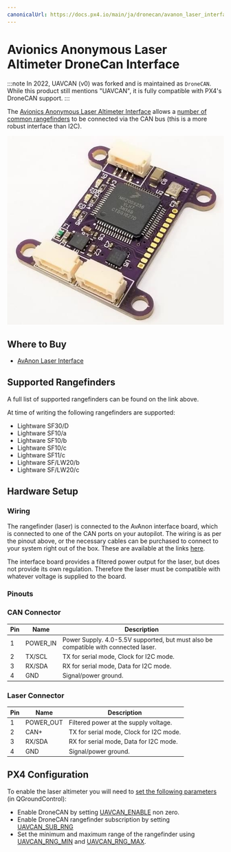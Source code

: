```yaml
---
canonicalUrl: https://docs.px4.io/main/ja/dronecan/avanon_laser_interface
---
```


# Avionics Anonymous Laser Altimeter DroneCan Interface

:::note
In 2022, UAVCAN (v0) was forked and is maintained as `DroneCAN`. While this product still mentions "UAVCAN", it is fully compatible with PX4's DroneCAN support.
:::

The [Avionics Anonymous Laser Altimeter Interface](https://www.tindie.com/products/avionicsanonymous/uavcan-laser-altimeter-interface/) allows a [number of common rangefinders](#supported_rangefinders) to be connected via the CAN bus (this is a more robust interface than I2C).

![Avionics Anonymous Laser Altimeter DroneCAN Interface](../../assets/hardware/sensors/avionics_anon_uavcan_alt_interface/avionics_anon_altimeter_uavcan_interface.jpg)

## Where to Buy

* [AvAnon Laser Interface](https://www.tindie.com/products/avionicsanonymous/uavcan-laser-altimeter-interface/)

<a id="supported_rangefinders"></a>

## Supported Rangefinders

A full list of supported rangefinders can be found on the link above.

At time of writing the following rangefinders are supported:

- Lightware SF30/D
- Lightware SF10/a
- Lightware SF10/b
- Lightware SF10/c
- Lightware SF11/c
- Lightware SF/LW20/b
- Lightware SF/LW20/c

## Hardware Setup

### Wiring

The rangefinder (laser) is connected to the AvAnon interface board, which is connected to one of the CAN ports on your autopilot. The wiring is as per the pinout above, or the necessary cables can be purchased to connect to your system right out of the box. These are available at the links [here](https://www.tindie.com/products/avionicsanonymous/uavcan-laser-altimeter-interface/).

The interface board provides a filtered power output for the laser, but does not provide its own regulation. Therefore the laser must be compatible with whatever voltage is supplied to the board.

### Pinouts

### CAN Connector

| Pin | Name     | Description                                                                         |
| --- | -------- | ----------------------------------------------------------------------------------- |
| 1   | POWER_IN | Power Supply. 4.0-5.5V supported, but must also be compatible with connected laser. |
| 2   | TX/SCL   | TX for serial mode, Clock for I2C mode.                                             |
| 3   | RX/SDA   | RX for serial mode, Data for I2C mode.                                              |
| 4   | GND      | Signal/power ground.                                                                |

### Laser Connector

| Pin | Name      | Description                             |
| --- | --------- | --------------------------------------- |
| 1   | POWER_OUT | Filtered power at the supply voltage.   |
| 2   | CAN+      | TX for serial mode, Clock for I2C mode. |
| 3   | RX/SDA    | RX for serial mode, Data for I2C mode.  |
| 4   | GND       | Signal/power ground.                    |

## PX4 Configuration

To enable the laser altimeter you will need to [set the following parameters](../advanced_config/parameters.md) (in QGroundControl):

- Enable DroneCAN by setting [UAVCAN_ENABLE](../advanced_config/parameter_reference.md#UAVCAN_ENABLE) non zero.
- Enable DroneCAN rangefinder subscription by setting [UAVCAN_SUB_RNG](../advanced_config/parameter_reference.md#UAVCAN_SUB_RNG)
- Set the minimum and maximum range of the rangefinder using [UAVCAN_RNG_MIN](../advanced_config/parameter_reference.md#UAVCAN_RNG_MIN) and [UAVCAN_RNG_MAX](../advanced_config/parameter_reference.md#UAVCAN_RNG_MAX).
